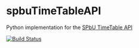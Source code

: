 # spbuTimeTableAPI
Python implementation for the [SPbU TimeTable API](https://timetable.spbu.ru/help/ui/index)

[![Build Status](https://travis-ci.org/EeOneDown/spbuTimetableAPI.svg?branch=master)](https://travis-ci.org/EeOneDown/spbuTimetableAPI.svg?branch=master)
